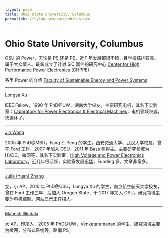 ```yaml
---
layout: page
title: Ohio State University, Columbus
permalink: /flying-brochure/ohio-state
---
```

# Ohio State University, Columbus

OSU 的 Power，无论是 PS 还是 PE，近几年发展都很不错，且学校综排较高，属于大众情人。最新成立了针对 SiC 器件的研究中心 
[Center for High Performance Power Electronics (CHPPE)](https://chppe.osu.edu/)

系里 Power 的介绍 
[Faculty of Sustainable Energy and Power Systems](https://ece.osu.edu/directory/categories/research_category/sustainable-energy-and-power-systems)

---

[Longya Xu](http://www2.ece.ohio-state.edu/~longya/group.html)

IEEE Fellow，1990 年 PhD@UW，湖南大学校友，主要研究电机，其名下实验室：[Laboratory for Power Electronics & Electrical Machines](https://peem.osu.edu/)，电机领域权威，快退休了。

---

[Jin Wang](https://hvpe.osu.edu/people/wang.1248)

2005 年 PhD@MSU，Fang Z. Peng 的学生，西安交通大学、武汉大学校友，曾在 Ford 工作，2007 年加入 OSU，2011 年 Bass 奖得主。主要研究领域为 HVDC，微网等，其名下实验室：[High Voltage and Power Electronics Laboratory](https://hvpe.osu.edu/)，近几年很活跃，实验室发展迅猛，Funding 多，文章非常多。 

---

[Julia (Yuan) Zhang](https://ece.osu.edu/people/zhang.564)

女，小 AP，2010 年 PhD@OSU，Longya Xu 的学生，南京航空航天大学校友，曾在 Ford 工作三年，后加入 Oregon State，于 2017 年加入 OSU。研究领域主要为电机控制。网站显示正在招人。 

---

[Mahesh Illindala](https://ece.osu.edu/news/2017/10/ece-faculty-spotlight-mahesh-illindala)

大 AP，印度人，2005 年 PhD@UW，Venkataramanan 的学生，研究领域主要为微网，分布式系统等，略偏 PS。 